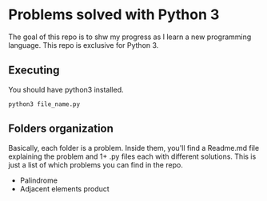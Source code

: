 # Problems solved with Python 3

The goal of this repo is to shw my progress as I learn a new programming language. This repo is exclusive for Python 3.

## Executing

You should have python3 installed. 

```
python3 file_name.py
```

## Folders organization

Basically, each folder is a problem. Inside them, you'll find a Readme.md file explaining the problem and 1+ .py files each with different solutions. This is just a list of which problems you can find in the repo.

* Palindrome
* Adjacent elements product